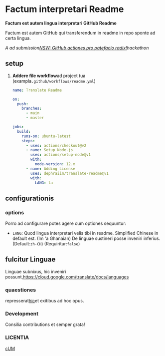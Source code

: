 # Factum interpretari Readme

**Factum est autem lingua interpretari GitHub Readme**

Factum est autem GitHub qui transferendum in readme in repo sponte ad certa lingua.

_A ad submission[NSW: GitHub actiones pro patefacio radix!](https://dev.to/devteam/announcing-the-github-actions-hackathon-on-dev-3ljn)hackathon_

## setup

1.  **Addere file workflow**ad project tua (exampla`.github/workflows/readme.yml`)

    ```yml
    name: Translate Readme

    on:
      push:
        branches:
          - main
          - master

    jobs:
      build:
        runs-on: ubuntu-latest
        steps:
          - uses: actions/checkout@v2
          - name: Setup Node.js
            uses: actions/setup-node@v1
            with:
              node-version: 12.x
          - name: Adding License
            uses: dephraiim/translate-readme@v1
            with:
              LANG: la
    ```

## configurationis

### options

Porro ad configurare potes agere cum optiones sequuntur:

-   `LANG`: Quod lingua interpretari velis tibi in readme. Simplified Chinese in default est. (Im 'a Ghanaian) De linguae sustineri posse inveniri inferius.
    (Default:`zh-CH`) (Requiritur:`false`)

## fulcitur Linguae

Linguae subnixus, hic inveniri possunt,<https://cloud.google.com/translate/docs/languages>

### quaestiones

represserat[hic](https://github.com/dephraiim/translate-readme/issues/1)et exitibus ad hoc opus.

### Development

Consilia contributions et semper grata!

### LICENTIA

[cUM](./LICENSE)
